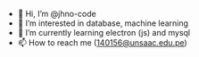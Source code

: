- 👋 Hi, I’m @jhno-code
- 👀 I’m interested in database, machine learning
- 🌱 I’m currently learning electron (js) and mysql
- 📫 How to reach me (140156@unsaac.edu.pe)

<!---
jhno-code/jhno-code is a ✨ special ✨ repository because its `README.md` (this file) appears on your GitHub profile.
You can click the Preview link to take a look at your changes.
--->
